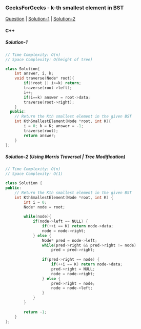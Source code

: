 ### GeeksForGeeks - k-th smallest element in BST

[Question](https://practice.geeksforgeeks.org/problems/find-k-th-smallest-element-in-bst/1/)
| [Solution-1](https://practice.geeksforgeeks.org/viewSol.php?subId=787c51b5c992c59ef4f8d0dac4a3a21f&pid=700498&user=amanguptarkg6)
| [Solution-2](https://practice.geeksforgeeks.org/viewSol.php?subId=8f1d292f6137488cf6e2cb963c44f3dd&pid=700498&user=amanguptarkg6)

#### C++

##### Solution-1
```c++
// Time Complexity: O(n)
// Space Complexity: O(height of tree)

class Solution{
    int answer, i, k;
    void traverse(Node* root){
        if(!root || i>=k) return;
        traverse(root->left);
        i++;
        if(i==k) answer = root->data;
        traverse(root->right);
    }
  public:
    // Return the Kth smallest element in the given BST 
    int KthSmallestElement(Node *root, int K){
        i = 0; k = K; answer = -1;
        traverse(root);
        return answer;
    }
};
```

##### Solution-2 (Using Morris Traversal | Tree Modification)
```c++
// Time Complexity: O(n)
// Space Complexity: O(1)

class Solution {
public:
    // Return the Kth smallest element in the given BST
    int KthSmallestElement(Node *root, int K) {
        int i = 0;
        Node* node = root;
        
        while(node){
            if(node->left == NULL) {
                if(++i == K) return node->data;
                node = node->right;
            } else {
                Node* pred = node->left;
                while(pred->right && pred->right != node)
                    pred = pred->right;
                
                if(pred->right == node) {
                    if(++i == K) return node->data;
                    pred->right = NULL;
                    node = node->right;
                } else {
                    pred->right = node;
                    node = node->left;
                }
            }
        }
        
        return -1;
    }
};
```